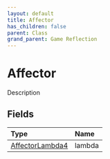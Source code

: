 ```yaml
---
layout: default
title: Affector
has_children: false
parent: Class
grand_parent: Game Reflection
---
```

# Affector
Description 

## Fields
| Type | Name |
|:-------------|:--------------|
| [AffectorLambda4](/game-reflection/components/affector_lambda4.md) | lambda |
